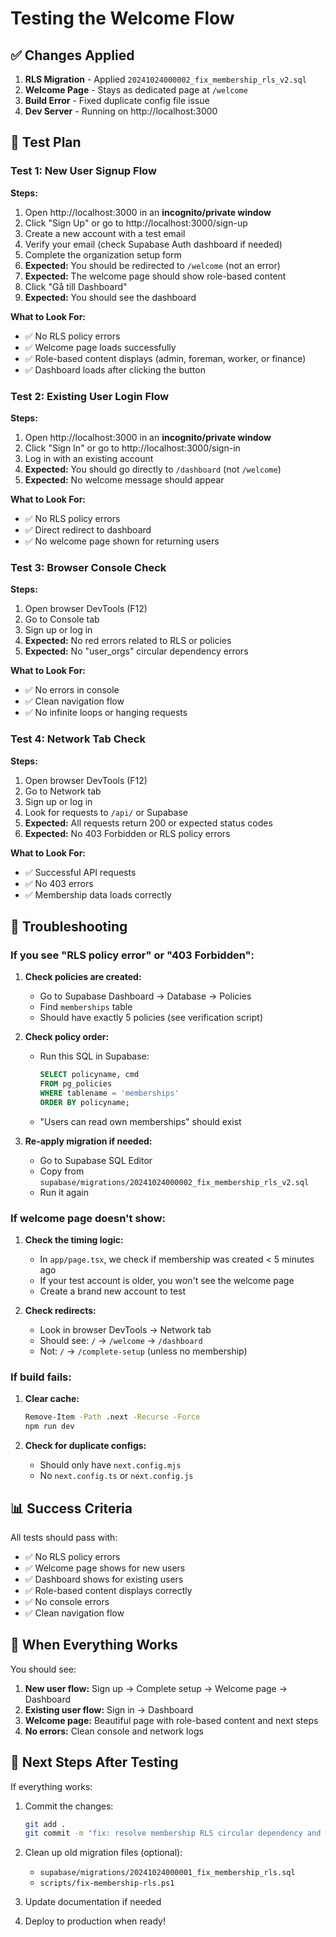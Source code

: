 # Testing the Welcome Flow

## ✅ Changes Applied

1. **RLS Migration** - Applied `20241024000002_fix_membership_rls_v2.sql`
2. **Welcome Page** - Stays as dedicated page at `/welcome`
3. **Build Error** - Fixed duplicate config file issue
4. **Dev Server** - Running on http://localhost:3000

## 🧪 Test Plan

### Test 1: New User Signup Flow

**Steps:**
1. Open http://localhost:3000 in an **incognito/private window**
2. Click "Sign Up" or go to http://localhost:3000/sign-up
3. Create a new account with a test email
4. Verify your email (check Supabase Auth dashboard if needed)
5. Complete the organization setup form
6. **Expected:** You should be redirected to `/welcome` (not an error)
7. **Expected:** The welcome page should show role-based content
8. Click "Gå till Dashboard"
9. **Expected:** You should see the dashboard

**What to Look For:**
- ✅ No RLS policy errors
- ✅ Welcome page loads successfully
- ✅ Role-based content displays (admin, foreman, worker, or finance)
- ✅ Dashboard loads after clicking the button

### Test 2: Existing User Login Flow

**Steps:**
1. Open http://localhost:3000 in an **incognito/private window**
2. Click "Sign In" or go to http://localhost:3000/sign-in
3. Log in with an existing account
4. **Expected:** You should go directly to `/dashboard` (not `/welcome`)
5. **Expected:** No welcome message should appear

**What to Look For:**
- ✅ No RLS policy errors
- ✅ Direct redirect to dashboard
- ✅ No welcome page shown for returning users

### Test 3: Browser Console Check

**Steps:**
1. Open browser DevTools (F12)
2. Go to Console tab
3. Sign up or log in
4. **Expected:** No red errors related to RLS or policies
5. **Expected:** No "user_orgs" circular dependency errors

**What to Look For:**
- ✅ No errors in console
- ✅ Clean navigation flow
- ✅ No infinite loops or hanging requests

### Test 4: Network Tab Check

**Steps:**
1. Open browser DevTools (F12)
2. Go to Network tab
3. Sign up or log in
4. Look for requests to `/api/` or Supabase
5. **Expected:** All requests return 200 or expected status codes
6. **Expected:** No 403 Forbidden or RLS policy errors

**What to Look For:**
- ✅ Successful API requests
- ✅ No 403 errors
- ✅ Membership data loads correctly

## 🐛 Troubleshooting

### If you see "RLS policy error" or "403 Forbidden":

1. **Check policies are created:**
   - Go to Supabase Dashboard → Database → Policies
   - Find `memberships` table
   - Should have exactly 5 policies (see verification script)

2. **Check policy order:**
   - Run this SQL in Supabase:
     ```sql
     SELECT policyname, cmd 
     FROM pg_policies 
     WHERE tablename = 'memberships'
     ORDER BY policyname;
     ```
   - "Users can read own memberships" should exist

3. **Re-apply migration if needed:**
   - Go to Supabase SQL Editor
   - Copy from `supabase/migrations/20241024000002_fix_membership_rls_v2.sql`
   - Run it again

### If welcome page doesn't show:

1. **Check the timing logic:**
   - In `app/page.tsx`, we check if membership was created < 5 minutes ago
   - If your test account is older, you won't see the welcome page
   - Create a brand new account to test

2. **Check redirects:**
   - Look in browser DevTools → Network tab
   - Should see: `/` → `/welcome` → `/dashboard`
   - Not: `/` → `/complete-setup` (unless no membership)

### If build fails:

1. **Clear cache:**
   ```bash
   Remove-Item -Path .next -Recurse -Force
   npm run dev
   ```

2. **Check for duplicate configs:**
   - Should only have `next.config.mjs`
   - No `next.config.ts` or `next.config.js`

## 📊 Success Criteria

All tests should pass with:
- ✅ No RLS policy errors
- ✅ Welcome page shows for new users
- ✅ Dashboard shows for existing users
- ✅ Role-based content displays correctly
- ✅ No console errors
- ✅ Clean navigation flow

## 🎉 When Everything Works

You should see:
1. **New user flow:** Sign up → Complete setup → Welcome page → Dashboard
2. **Existing user flow:** Sign in → Dashboard
3. **Welcome page:** Beautiful page with role-based content and next steps
4. **No errors:** Clean console and network logs

## 📝 Next Steps After Testing

If everything works:
1. Commit the changes:
   ```bash
   git add .
   git commit -m "fix: resolve membership RLS circular dependency and welcome flow"
   ```

2. Clean up old migration files (optional):
   - `supabase/migrations/20241024000001_fix_membership_rls.sql`
   - `scripts/fix-membership-rls.ps1`

3. Update documentation if needed

4. Deploy to production when ready!




